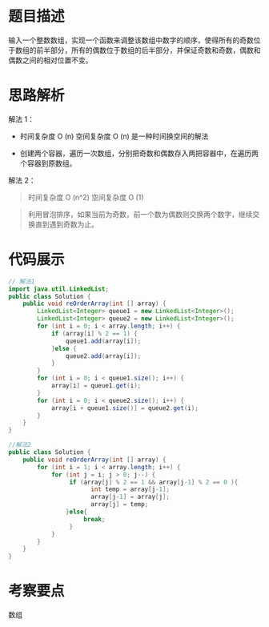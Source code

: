 #  题目描述

输入一个整数数组，实现一个函数来调整该数组中数字的顺序，使得所有的奇数位于数组的前半部分，所有的偶数位于数组的后半部分，并保证奇数和奇数，偶数和偶数之间的相对位置不变。

#  思路解析

解法 1：

- 时间复杂度 O (n) 空间复杂度 O (n)   是一种时间换空间的解法

- 创建两个容器，遍历一次数组，分别把奇数和偶数存入两把容器中，在遍历两个容器到原数组。


解法 2：

> 时间复杂度 O (n^2) 空间复杂度 O (1) 

> 利用冒泡排序，如果当前为奇数，前一个数为偶数则交换两个数字，继续交换直到遇到奇数为止。

#  代码展示

```java
// 解法1
import java.util.LinkedList;
public class Solution {
    public void reOrderArray(int [] array) {
        LinkedList<Integer> queue1 = new LinkedList<Integer>();
        LinkedList<Integer> queue2 = new LinkedList<Integer>();
        for (int i = 0; i < array.length; i++) {
            if (array[i] % 2 == 1) {
                queue1.add(array[i]);
            }else {
                queue2.add(array[i]);
            }
        }
        for (int i = 0; i < queue1.size(); i++) {
            array[i] = queue1.get(i);
        }
        for (int i = 0; i < queue2.size(); i++) {
            array[i + queue1.size()] = queue2.get(i);
        }
    }
}

```

```java
//解法2
public class Solution {
    public void reOrderArray(int [] array) {
        for (int i = 1; i < array.length; i++) {
            for (int j = i; j > 0; j--) {
                 if (array[j] % 2 == 1 && array[j-1] % 2 == 0 ){
                       int temp = array[j-1];
                       array[j-1] = array[j];
                       array[j] = temp;
                }else{
                     break;
                 }
            }
        }
    }
}
```

#  考察要点

 数组      
